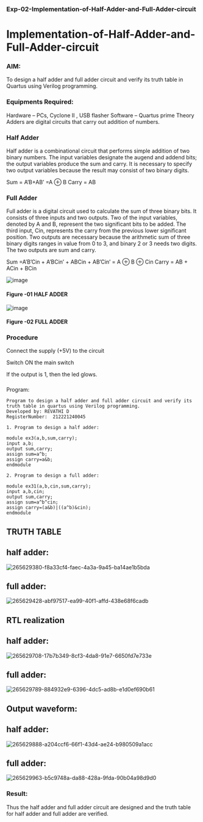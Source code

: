 ### Exp-02-Implementation-of-Half-Adder-and-Full-Adder-circuit

# Implementation-of-Half-Adder-and-Full-Adder-circuit
### AIM:
To design a half adder and full adder circuit and verify its truth table in Quartus using Verilog programming.

### Equipments Required:
Hardware – PCs, Cyclone II , USB flasher
Software – Quartus prime
Theory
Adders are digital circuits that carry out addition of numbers.

### Half Adder
Half adder is a combinational circuit that performs simple addition of two binary numbers. The input variables designate the augend and addend bits; the output variables produce the sum and carry. It is necessary to specify two output variables because the result may consist of two binary digits.

Sum = A’B+AB’ =A ⊕ B Carry = AB

### Full Adder
Full adder is a digital circuit used to calculate the sum of three binary bits. It consists of three inputs and two outputs. Two of the input variables, denoted by A and B, represent the two significant bits to be added. The third input, Cin, represents the carry from the previous lower significant position. Two outputs are necessary because the arithmetic sum of three binary digits ranges in value from 0 to 3, and binary 2 or 3 needs two digits. The two outputs are sum and carry.

Sum =A’B’Cin + A’BCin’ + ABCin + AB’Cin’ = A ⊕ B ⊕ Cin Carry = AB + ACin + BCin

 ![image](https://user-images.githubusercontent.com/36288975/163552156-a13e5a56-c638-4110-97d9-8896907c8d25.png)

#### Figure -01 HALF ADDER 


![image](https://user-images.githubusercontent.com/36288975/163552057-b3547877-6d07-45b4-b7e0-bcfebfad9e1d.png)

#### Figure -02 FULL ADDER 

### Procedure

Connect the supply (+5V) to the circuit

Switch ON the main switch

If the output is 1, then the led glows.

### 
Program:
```
Program to design a half adder and full adder circuit and verify its truth table in quartus using Verilog programming.
Developed by: REVATHI D
RegisterNumber:  212221240045
```
```
1. Program to design a half adder:

module ex3(a,b,sum,carry);
input a,b;
output sum,carry;
assign sum=a^b;
assign carry=a&b;
endmodule 

2. Program to design a full adder:

module ex31(a,b,cin,sum,carry);
input a,b,cin;
output sum,carry;
assign sum=a^b^cin;
assign carry=(a&b)|((a^b)&cin);
endmodule
```
## TRUTH TABLE 
## half adder:

![265629380-f8a33cf4-faec-4a3a-9a45-ba14ae1b5bda](https://github.com/Revathi-Dayalan/Exp-02-Implementation-of-Half-Adder-and-Full-Adder-circuit/assets/96000574/bc239ee2-ba16-42e8-b2e3-713194fe5c41)

## full adder:

![265629428-abf97517-ea99-40f1-affd-438e68f6cadb](https://github.com/Revathi-Dayalan/Exp-02-Implementation-of-Half-Adder-and-Full-Adder-circuit/assets/96000574/212b968b-12fd-4f4e-bd15-e634366874a3)

## RTL realization
## half adder:

![265629708-17b7b349-8cf3-4da8-91e7-6650fd7e733e](https://github.com/Revathi-Dayalan/Exp-02-Implementation-of-Half-Adder-and-Full-Adder-circuit/assets/96000574/258f4893-0416-4850-bcc2-29f14663d885)

## full adder:

![265629789-884932e9-6396-4dc5-ad8b-e1d0ef690b61](https://github.com/Revathi-Dayalan/Exp-02-Implementation-of-Half-Adder-and-Full-Adder-circuit/assets/96000574/a451bdbd-6d11-41da-8d97-d9c4caf4829c)

## Output waveform:
## half adder:

![265629888-a204ccf6-66f1-43d4-ae24-b980509a1acc](https://github.com/Revathi-Dayalan/Exp-02-Implementation-of-Half-Adder-and-Full-Adder-circuit/assets/96000574/d1888fd2-efff-4a81-a563-fe7488b25c3e)


## full adder:


![265629963-b5c9748a-da88-428a-9fda-90b04a98d9d0](https://github.com/Revathi-Dayalan/Exp-02-Implementation-of-Half-Adder-and-Full-Adder-circuit/assets/96000574/aaf8b5dc-28c6-4dcf-b2bc-3e018770def6)


### Result:

Thus the half adder and full adder circuit are designed and the truth table for half adder and full adder are verified.
